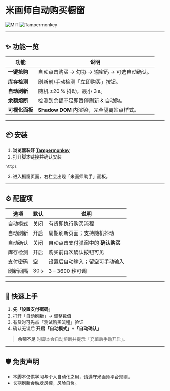 # 米画师自动购买橱窗
![MIT](https://img.shields.io/badge/license-MIT-blue) ![Tampermonkey](https://img.shields.io/badge/GM-Tampermonkey-brightgreen)

---

## ✨ 功能一览
| 功能 | 说明 |
| --- | --- |
| **一键抢购** | 自动点击购买 → 勾协 → 输密码 → 可选自动确认。 |
| **库存检测** | 刷新前/手动检测「立即购买」按钮。 |
| **自动刷新** | 随机 ±20 % 抖动，最小 3 s。 |
| **余额熔断** | 检测到余额不足即暂停刷新 & 自动购。 |
| **可视化面板** | **Shadow DOM** 内渲染，完全隔离站点样式。 |

---

## 📦 安装

1. **浏览器装好 [Tampermonkey](https://www.tampermonkey.net/)**  
2. 打开脚本链接并确认安装  
 
 ```
 https
 ```
3. 进入橱窗页面，右栏会出现「米画师助手」面板。

---

## ⚙️ 配置项

| 选项 | 默认 | 说明 |
| --- | --- | --- |
| 自动模式 | 关闭 | 有货即执行购买流程 |
| 自动刷新 | 开启 | 周期刷新页面；支持随机抖动 |
| 自动确认 | 关闭 | 自动点击支付弹窗中的 **确认购买** |
| 库存检测 | 开启 | 购买前再次确认按钮可见 |
| 支付密码 | 空 | 设置后自动输入；留空可手动输入 |
| 刷新间隔 | 30 s | 3 – 3600 秒可调 |

---

## 🚀 快速上手

1. **先「设置支付密码」**  
2. 打开「自动刷新」→ 调整数值  
3. 有货时可先点「测试购买流程」验证  
4. 确认无误后 **开启「自动模式」+「自动确认」** 

> **余额不足** 时脚本会自动熔断并提示「充值后手动开启」。

---

## 🛡️ 免责声明  
- 本脚本仅供学习与个人自动化之用，请遵守米画师平台规则。  
- 长期刷新会触发风控，风险自负。
